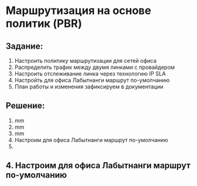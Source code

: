 # Маршрутизация на основе политик (PBR) 
## Задание:
1. Настроить политику маршрутизации для сетей офиса
2. Распределить трафик между двумя линками с провайдером
3. Настроить отслеживание линка через технологию IP SLA
4. Настройть для офиса Лабытнанги маршрут по-умолчанию
5. План работы и изменения зафиксируем в документации
## Решение: 
1. mm
2. mm
3. mm
4. Настроим для офиса Лабытнанги маршрут по-умолчанию
5. 



## 4. Настроим для офиса Лабытнанги маршрут по-умолчанию
